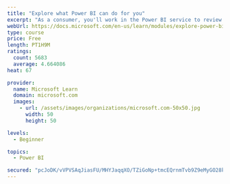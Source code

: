 ```yaml
---
title: "Explore what Power BI can do for you"
excerpt: "As a consumer, you'll work in the Power BI service to review and interact with content that has been shared with you. This module provides the foundational information that you need to work effectively in the Power BI service."
webUrl: https://docs.microsoft.com/en-us/learn/modules/explore-power-bi-service/
type: course
price: Free
length: PT1H9M
ratings:
  count: 5683
  average: 4.664086
heat: 67

provider:
  name: Microsoft Learn
  domain: microsoft.com
  images:
    - url: /assets/images/organizations/microsoft.com-50x50.jpg
      width: 50
      height: 50

levels:
  - Beginner

topics:
  - Power BI

secured: "pcJoDK/vVPVSAqJiasFU/MHYJaqqXO/TZiGoNp+tmcEQrnmTvb9Z9eMyGO28kGqHMnQicn7BRHW/CTmDlmq/9w3vKrTwe4l6eNfjdCZIK9MKiPLv/CgdcMdWLvQbylR8rNu7lV93fk23bhsORM7elkNrrsUocLX9Uln2g8iqeGbbU7zXJvq5qexbgo2tcd5pDHCYTfjI/zvJKv/p7FwLQ1i47EpKuXP44cNYcZw3ZkOYTseKl/DQtcDEZ3AWnv3Bv1oUKA046kbFQFKg0t2c8X1U903gZuDnctVvMFBU9BrsCFPjUxXj+SW2ZRRWBw28Kj3mUHTm9b9eWtKN35KmLwO+zDVl8QRnNavMDxEw/gONw6KXJ5X/36uvBNAHSdjovc95I70rP0I6MvU+LDtAaQ==;k9v6cNUBPiI1WJ6ZRHdzwg=="
---
```


